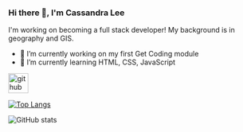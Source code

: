 ### Hi there 👋, I'm Cassandra Lee
I'm working on becoming a full stack developer! My background is in geography and GIS.

- 🔭 I’m currently working on my first Get Coding module 
- 🌱 I’m currently learning HTML, CSS, JavaScript 


[<img src='https://cdn.jsdelivr.net/npm/simple-icons@3.0.1/icons/github.svg' alt='github' height='40'>](https://github.com/casslee1)  

[![Top Langs](https://github-readme-stats.vercel.app/api/top-langs/?username=casslee1)](https://github.com/anuraghazra/github-readme-stats)

![GitHub stats](https://github-readme-stats.vercel.app/api?username=casslee1&show_icons=true)  

 

